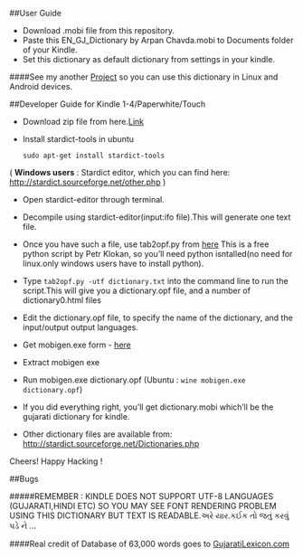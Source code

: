##User Guide

- Download .mobi file from this repository.
- Paste this EN_GJ_Dictionary by Arpan Chavda.mobi to Documents folder of your Kindle.
- Set this dictionary as default dictionary from settings in your kindle.


####See my another [Project](https://github.com/codejar-lab/oguj-dict-pkg/) so you can use this dictionary in Linux and Android devices. 


##Developer Guide for Kindle 1-4/Paperwhite/Touch

- Download zip file from here.[Link](https://github.com/codejar-lab/oguj-dict-pkg/blob/master/Android/opengujarat_android_all.zip)
- Install stardict-tools in ubuntu 
  
  `sudo apt-get install stardict-tools` 

( **Windows users** : Stardict editor, which you can find here: http://stardict.sourceforge.net/other.php )
- Open stardict-editor through terminal.
- Decompile using stardict-editor(input:ifo file).This will generate one text file.
- Once you have such a file, use tab2opf.py from [here](http://www.klokan.cz/projects/stardict-lingea/)
  This is a free python script by Petr Klokan, so you’ll need python isntalled(no need for linux.only windows users
  have to install python).

- Type `tab2opf.py -utf dictionary.txt` into the command line to run the script.This will give you a dictionary.opf file, and a number of dictionary0.html files

- Edit the dictionary.opf file, to specify the name of the dictionary, and the input/output output languages.

- Get mobigen.exe form - [here](http://www.mobipocket.com/soft/prcgen/mobigen.zip)

- Extract mobigen exe

- Run mobigen.exe dictionary.opf (Ubuntu : `wine mobigen.exe dictionary.opf`)

- If you did everything right, you’ll get dictionary.mobi which’ll be the gujarati dictionary for kindle.

- Other dictionary files are available from: http://stardict.sourceforge.net/Dictionaries.php

Cheers! Happy Hacking !

##Bugs

#####REMEMBER : KINDLE DOES NOT SUPPORT UTF-8 LANGUAGES (GUJARATI,HINDI ETC) SO YOU MAY SEE  FONT RENDERING PROBLEM USING THIS DICTIONARY BUT TEXT IS READABLE.અરે યાર.કઈક તો જતું કરવું પડે ને ...

####Real credit of Database of 63,000 words goes to [GujaratiLexicon.com](http://www.gujaratilexicon.com)

